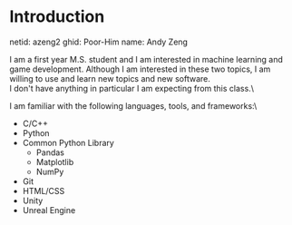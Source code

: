 # Introduction

netid: azeng2
ghid: Poor-Him
name: Andy Zeng

I am a first year M.S. student and I am interested in machine learning and game development. Although I am interested in these two topics, I am willing to use and learn new topics and new software.\
I don't have anything in particular I am expecting from this class.\

I am familiar with the following languages, tools, and frameworks:\
* C/C++
* Python
* Common Python Library
    * Pandas
    * Matplotlib
    * NumPy
* Git
* HTML/CSS
* Unity
* Unreal Engine
